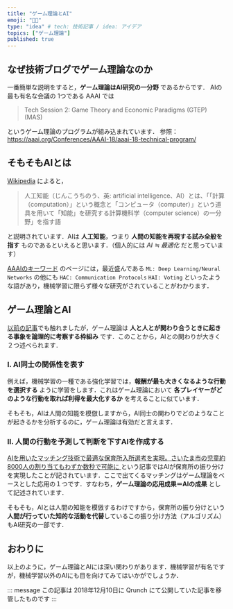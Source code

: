 ```yaml
---
title: "ゲーム理論とAI"
emoji: "👨‍💻"
type: "idea" # tech: 技術記事 / idea: アイデア
topics: ["ゲーム理論"]
published: true
---
```


## なぜ技術ブログでゲーム理論なのか

一番簡単な説明をすると，**ゲーム理論はAI研究の一分野** であるからです．
AIの最も有名な会議の 1つである AAAI では

>Tech  Session  2:  Game  Theory  and  Economic  Paradigms  (GTEP)  (MAS)

というゲーム理論のプログラムが組み込まれています．
参照：https://aaai.org/Conferences/AAAI-18/aaai-18-technical-program/

## そもそもAIとは

[Wikipedia](https://ja.wikipedia.org/wiki/%E4%BA%BA%E5%B7%A5%E7%9F%A5%E8%83%BD) によると，

> 人工知能（じんこうちのう、英: artificial intelligence、AI）とは、「「計算（computation）」という概念と「コンピュータ（computer）」という道具を用いて「知能」を研究する計算機科学（computer science）の一分野」を指す語

と説明されています．AIは **人工知能**，つまり **人間の知能を再現する試み全般を指す** ものであるといえると思います．（個人的には *AI ≒ 最適化* だと思っています）

[AAAIのキーワード](https://aaai.org/Conferences/AAAI-18/aaai18keywords/) のページには，最近盛んである `ML: Deep Learning/Neural Networks` の他にも `HAC: Communication Protocols` `HAI: Voting` といったような語があり，機械学習に限らず様々な研究がされていることがわかります．

## ゲーム理論とAI

[以前の記事][ref1]でも触れましたが，ゲーム理論は **人と人とが関わり合うときに起きる事象を論理的に考察する枠組み** です．このことから，AIとの関わりが大きく２つ述べられます．

### I. AI同士の関係性を表す

例えば，機械学習の一種である強化学習では，**報酬が最も大きくなるような行動を選択する** ように学習をします．これはゲーム理論において **各プレイヤーがどのような行動を取れば利得を最大化するか** を考えることに似ています．

そもそも，AIは人間の知能を模倣しますから，AI同士の関わりでどのようなことが起きるかを分析するのに，ゲーム理論は有効だと言えます．

### II. 人間の行動を予測して判断を下すAIを作成する

[AIを用いたマッチング技術で最適な保育所入所選考を実現。さいたま市の児童約8000人の割り当てもわずか数秒で可能に
](https://special.nikkeibp.co.jp/atcl/ITP/17/fujitsu_metaarc/02_p1/) という記事ではAIが保育所の振り分けを実現したことが記されています．ここで出てくるマッチングはゲーム理論をベースとした応用の１つです．すなわち，**ゲーム理論の応用成果＝AIの成果** として記述されています．

そもそも，AIとは人間の知能を模倣するわけですから，保育所の振り分けという **人間が行っていた知的な活動を代替**しているこの振り分け方法（アルゴリズム）もAI研究の一部です．

## おわりに

以上のように，ゲーム理論とAIには深い関わりがあります．機械学習が有名ですが，機械学習以外のAIにも目を向けてみてはいかがでしょうか．

::: message
この記事は 2018年12月10日に Qrunch にて公開していた記事を移管したものです
:::

[ref1]: /zenn/articles/20181207-game-theory-pd
